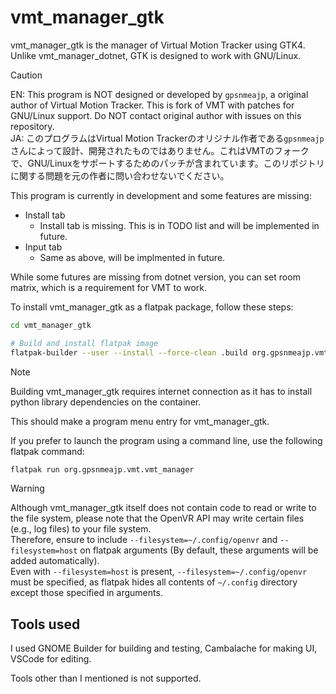 # vmt_manager_gtk

vmt_manager_gtk is the manager of Virtual Motion Tracker using GTK4.
Unlike vmt_manager_dotnet, GTK is designed to work with GNU/Linux.

> [!CAUTION]  
> EN: This program is NOT designed or developed by `gpsnmeajp`, a original author of Virtual Motion Tracker. This is fork of VMT with patches for GNU/Linux support. Do NOT contact original author with issues on this repository.  
> JA: このプログラムはVirtual Motion Trackerのオリジナル作者である`gpsnmeajp`さんによって設計、開発されたものではありません。これはVMTのフォークで、GNU/Linuxをサポートするためのパッチが含まれています。このリポジトリに関する問題を元の作者に問い合わせないでください。

This program is currently in development and some features are missing:
 - Install tab
    - Install tab is missing. This is in TODO list and will be implemented in future.
 - Input tab
    - Same as above, will be implmented in future.

While some futures are missing from dotnet version, you can set room matrix, which is a requirement for VMT to work.

To install vmt_manager_gtk as a flatpak package, follow these steps:
```sh
cd vmt_manager_gtk

# Build and install flatpak image
flatpak-builder --user --install --force-clean .build org.gpsnmeajp.vmt.vmt_manager.json
```

> [!NOTE]
> Building vmt_manager_gtk requires internet connection as it has to install python library dependencies on the container.

This should make a program menu entry for vmt_manager_gtk.

If you prefer to launch the program using a command line, use the following flatpak command:
```sh
flatpak run org.gpsnmeajp.vmt.vmt_manager
```

> [!WARNING]  
> Although vmt_manager_gtk itself does not contain code to read or write to the file system, please note that the OpenVR API may write certain files (e.g., log files) to your file system.  
> Therefore, ensure to include `--filesystem=~/.config/openvr` and `--filesystem=host` on flatpak arguments (By default, these arguments will be added automatically).  
> Even with `--filesystem=host` is present, `--filesystem=~/.config/openvr` must be specified, as flatpak hides all contents of `~/.config` directory except those specified in arguments.

## Tools used
I used GNOME Builder for building and testing, Cambalache for making UI, VSCode for editing.

Tools other than I mentioned is not supported.
